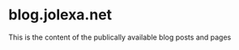 # blog.jolexa.net

This is the content of the publically available blog posts and pages

<Insert link here about lambda function>
